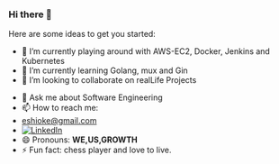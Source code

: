 ### Hi there 👋

<!-- **EhigieO/EhigieO** is a ✨ _special_ ✨ repository because its `README.md` (this file) appears on your GitHub profile.-->

Here are some ideas to get you started: 

- 🔭 I’m currently playing around with AWS-EC2, Docker, Jenkins and Kubernetes
- 🌱 I’m currently learning Golang, mux and Gin
- 👯 I’m looking to collaborate on realLife Projects
<!-- - 🤔 I’m looking for help with ... -->
- 💬 Ask me about Software Engineering
- 📫 How to reach me: 
- eshioke@gmail.com
- [![LinkedIn](https://img.shields.io/badge/LinkedIn-#0A66C2?style=for-the-badge&logo=LinkedIn&logoColor=white)](https://www.linkedin.com/in/ehigie-ikpea/)
- 😄 Pronouns: **WE,US,GROWTH**
- ⚡ Fun fact: chess player and love to live.
